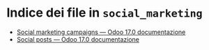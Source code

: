 # Indice dei file in `social_marketing`

- [Social marketing campaigns — Odoo 17.0 documentazione](./social_campaigns.md)
- [Social posts — Odoo 17.0 documentazione](./social_posts.md)
